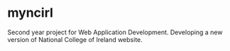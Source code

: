 # myncirl

Second year project for Web Application Development. Developing a new version of National College of Ireland website.
